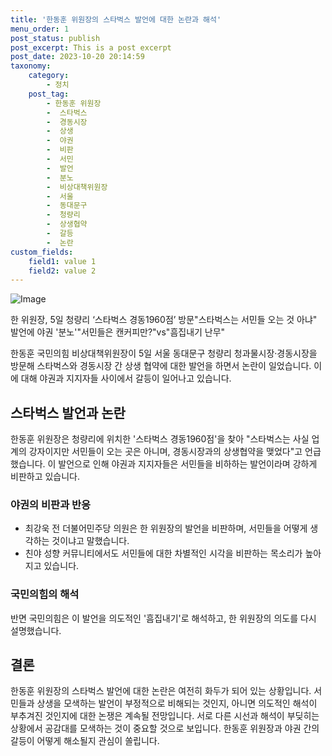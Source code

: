 ```yaml
---
title: '한동훈 위원장의 스타벅스 발언에 대한 논란과 해석'
menu_order: 1
post_status: publish
post_excerpt: This is a post excerpt
post_date: 2023-10-20 20:14:59
taxonomy:
    category:
        - 정치
    post_tag:
        - 한동훈 위원장
        -  스타벅스
        -  경동시장
        -  상생
        -  야권
        -  비판
        -  서민
        -  발언
        -  분노
        -  비상대책위원장
        -  서울
        -  동대문구
        -  청량리
        -  상생협약
        -  갈등
        -  논란
custom_fields:
    field1: value 1
    field2: value 2
---
```


![Image](https://imgnews.pstatic.net/image/018/2024/02/06/0005668392_001_20240206140301049.jpg?type=w647)


한 위원장, 5일 청량리 ‘스타벅스 경동1960점’ 방문"스타벅스는 서민들 오는 것 아냐" 발언에 야권 '분노'"서민들은 캔커피만?"vs"흠집내기 난무"

한동훈 국민의힘 비상대책위원장이 5일 서울 동대문구 청량리 청과물시장·경동시장을 방문해 스타벅스와 경동시장 간 상생 협약에 대한 발언을 하면서 논란이 일었습니다. 이에 대해 야권과 지지자들 사이에서 갈등이 일어나고 있습니다. 

## 스타벅스 발언과 논란
한동훈 위원장은 청량리에 위치한 '스타벅스 경동1960점'을 찾아 "스타벅스는 사실 업계의 강자이지만 서민들이 오는 곳은 아니며, 경동시장과의 상생협약을 맺었다"고 언급했습니다. 이 발언으로 인해 야권과 지지자들은 서민들을 비하하는 발언이라며 강하게 비판하고 있습니다. 

### 야권의 비판과 반응
- 최강욱 전 더불어민주당 의원은 한 위원장의 발언을 비판하며, 서민들을 어떻게 생각하는 것이냐고 말했습니다.
- 친야 성향 커뮤니티에서도 서민들에 대한 차별적인 시각을 비판하는 목소리가 높아지고 있습니다.

### 국민의힘의 해석
반면 국민의힘은 이 발언을 의도적인 '흠집내기'로 해석하고, 한 위원장의 의도를 다시 설명했습니다. 

## 결론
한동훈 위원장의 스타벅스 발언에 대한 논란은 여전히 화두가 되어 있는 상황입니다. 서민들과 상생을 모색하는 발언이 부정적으로 비해되는 것인지, 아니면 의도적인 해석이 부추겨진 것인지에 대한 논쟁은 계속될 전망입니다. 서로 다른 시선과 해석이 부딪히는 상황에서 공감대를 모색하는 것이 중요할 것으로 보입니다. 한동훈 위원장과 야권 간의 갈등이 어떻게 해소될지 관심이 쏠립니다.
